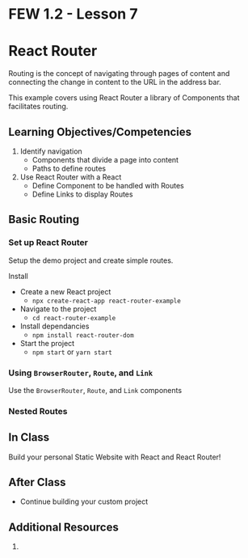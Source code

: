 # FEW 1.2 - Lesson 7 

# React Router

Routing is the concept of navigating through pages of content and connecting the change in content to the URL in the address bar. 

This example covers using React Router a library of Components that facilitates routing. 

## Learning Objectives/Competencies

1. Identify navigation 
	- Components that divide a page into content
	- Paths to define routes
1. Use React Router with a React
	- Define Component to be handled with Routes
	- Define Links to display Routes

## Basic Routing

### Set up React Router

Setup the demo project and create simple routes.

Install

- Create a new React project
	- `npx create-react-app react-router-example`
- Navigate to the project 
	- `cd react-router-example`
- Install dependancies
	- `npm install react-router-dom`
- Start the project 
	- `npm start` or `yarn start`

### Using `BrowserRouter`, `Route`, and `Link`

Use the `BrowserRouter`, `Route`, and `Link` components

### Nested Routes 



## In Class 

Build your personal Static Website with React and React Router! 

## After Class

- Continue building your custom project

## Additional Resources

1. 
